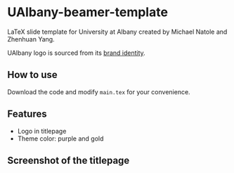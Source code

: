 # UAlbany-beamer-template

LaTeX slide template for University at Albany created by Michael Natole and Zhenhuan Yang.

UAlbany logo is sourced from its [brand identity](https://www.albany.edu/communications-marketing/brand-identity).

## How to use

Download the code and modify `main.tex` for your convenience.

## Features

- Logo in titlepage
- Theme color: purple and gold

## Screenshot of the titlepage

